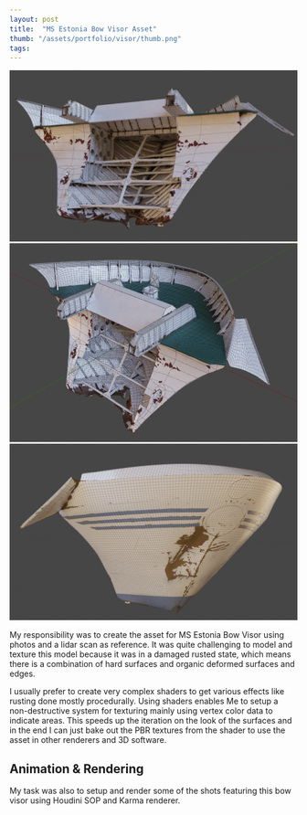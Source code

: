 ```yaml
---
layout: post
title:  "MS Estonia Bow Visor Asset"
thumb: "/assets/portfolio/visor/thumb.png"
tags: 
---
```


![Bow Visor Asset](/assets/portfolio/visor/visor_2.png)
![Bow Visor Asset](/assets/portfolio/visor/visor_4.png)
![Bow Visor Asset](/assets/portfolio/visor/visor_1.png)

My responsibility was to create the asset for MS Estonia Bow Visor using photos and a lidar scan as reference. It was quite challenging to model and texture this model because it was in a damaged rusted state, which means there is a combination of hard surfaces and organic deformed surfaces and edges.

I usually prefer to create very complex shaders to get various effects like rusting done mostly procedurally. Using shaders enables Me to setup a non-destructive system for texturing mainly using vertex color data to indicate areas. This speeds up the iteration on the look of the surfaces and in the end I can just bake out the PBR textures from the shader to use the asset in other renderers and 3D software.

## Animation & Rendering

My task was also to setup and render some of the shots featuring this bow visor using Houdini SOP and Karma renderer.